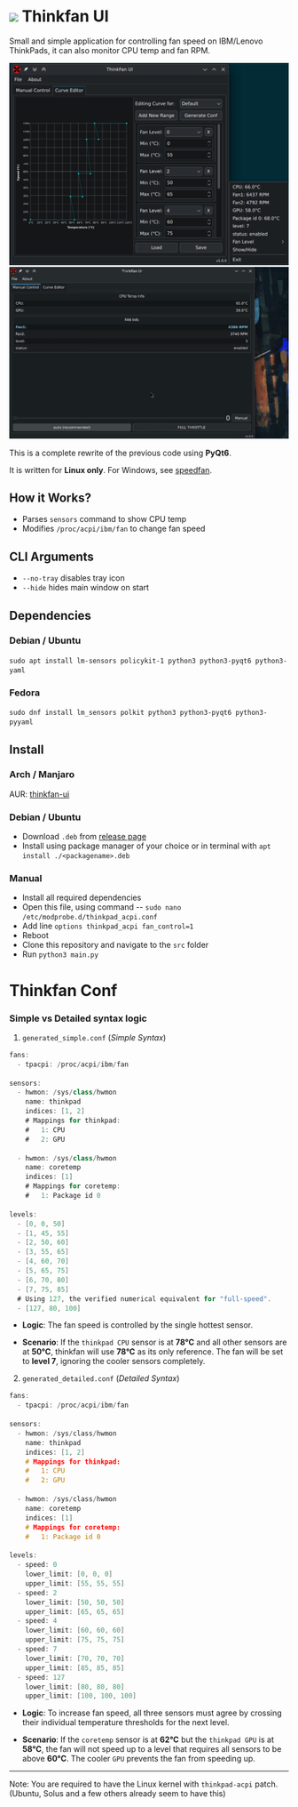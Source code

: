 # ![](images/thinkfan-icon.png) Thinkfan UI

Small and simple application for controlling fan speed on IBM/Lenovo ThinkPads,
it can also monitor CPU temp and fan RPM.

![Screenshot](images/screenshot_PyQt6_Curve-Editor.png)
![Screenshot](images/Curve-Editor_conf-gen.gif)

This is a complete rewrite of the previous code using **PyQt6**.

It is written for **Linux only**. For Windows, see [speedfan](http://www.almico.com/speedfan.php).

## How it Works?

- Parses `sensors` command to show CPU temp
- Modifies `/proc/acpi/ibm/fan` to change fan speed

## CLI Arguments

- `--no-tray` disables tray icon
- `--hide` hides main window on start

## Dependencies

### Debian / Ubuntu
`sudo apt install lm-sensors policykit-1 python3 python3-pyqt6 python3-yaml`

### Fedora
`sudo dnf install lm_sensors polkit python3 python3-pyqt6 python3-pyyaml`

## Install

### Arch / Manjaro

AUR: [thinkfan-ui](https://aur.archlinux.org/packages/thinkfan-ui/)

### Debian / Ubuntu

- Download `.deb` from [release page](https://github.com/zocker-160/thinkfan-ui/releases)
- Install using package manager of your choice or in terminal with `apt install ./<packagename>.deb`

### Manual

- Install all required dependencies
- Open this file, using command -- `sudo nano /etc/modprobe.d/thinkpad_acpi.conf`
- Add line `options thinkpad_acpi fan_control=1`
- Reboot
- Clone this repository and navigate to the `src` folder
- Run `python3 main.py`

# Thinkfan Conf 
### Simple vs Detailed syntax logic

1. `generated_simple.conf` (_Simple Syntax_)
``` c# 
fans:
  - tpacpi: /proc/acpi/ibm/fan

sensors:
  - hwmon: /sys/class/hwmon
    name: thinkpad
    indices: [1, 2]
    # Mappings for thinkpad:
    #   1: CPU
    #   2: GPU

  - hwmon: /sys/class/hwmon
    name: coretemp
    indices: [1]
    # Mappings for coretemp:
    #   1: Package id 0

levels:
  - [0, 0, 50]
  - [1, 45, 55]
  - [2, 50, 60]
  - [3, 55, 65]
  - [4, 60, 70]
  - [5, 65, 75]
  - [6, 70, 80]
  - [7, 75, 85]
  # Using 127, the verified numerical equivalent for "full-speed".
  - [127, 80, 100]
```
- **Logic**: The fan speed is controlled by the single hottest sensor.

- **Scenario**: If the `thinkpad CPU` sensor is at **78°C** and all other sensors are at **50°C**, thinkfan will use **78°C** as its only reference. The fan will be set to **level 7**, ignoring the cooler sensors completely.

2. `generated_detailed.conf` (_Detailed Syntax_)
``` c
fans:
  - tpacpi: /proc/acpi/ibm/fan

sensors:
  - hwmon: /sys/class/hwmon
    name: thinkpad
    indices: [1, 2]
    # Mappings for thinkpad:
    #   1: CPU
    #   2: GPU

  - hwmon: /sys/class/hwmon
    name: coretemp
    indices: [1]
    # Mappings for coretemp:
    #   1: Package id 0

levels:
  - speed: 0
    lower_limit: [0, 0, 0]
    upper_limit: [55, 55, 55]
  - speed: 2
    lower_limit: [50, 50, 50]
    upper_limit: [65, 65, 65]
  - speed: 4
    lower_limit: [60, 60, 60]
    upper_limit: [75, 75, 75]
  - speed: 7
    lower_limit: [70, 70, 70]
    upper_limit: [85, 85, 85]
  - speed: 127
    lower_limit: [80, 80, 80]
    upper_limit: [100, 100, 100]

```

- **Logic**: To increase fan speed, all three sensors must agree by crossing their individual temperature thresholds for the next level.

- **Scenario**: If the `coretemp` sensor is at **62°C** but the `thinkpad GPU` is at **58°C**, the fan will not speed up to a level that requires all sensors to be above **60°C**. The cooler `GPU` prevents the fan from speeding up.

---

Note: You are required to have the Linux kernel with `thinkpad-acpi` patch. (Ubuntu, Solus and a few others already seem to have this)
